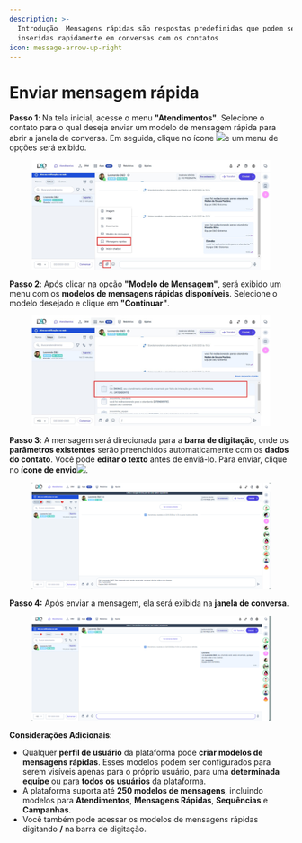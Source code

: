 ```yaml
---
description: >-
  Introdução  Mensagens rápidas são respostas predefinidas que podem ser
  inseridas rapidamente em conversas com os contatos
icon: message-arrow-up-right
---
```


# Enviar mensagem rápida

**Passo 1**: Na tela inicial, acesse o menu **"Atendimentos"**. Selecione o contato para o qual deseja enviar um modelo de mensagem rápida para abrir a janela de conversa. Em seguida, clique no ícone ![](https://docs.helena.app/~gitbook/image?url=https%3A%2F%2F3176979156-files.gitbook.io%2F%7E%2Ffiles%2Fv0%2Fb%2Fgitbook-x-prod.appspot.com%2Fo%2Fspaces%252F3HTAyLM7hzj1t6Nt4ii2%252Fuploads%252Fqs6mLDCkFRFNy7EoJUMs%252Fimage.png%3Falt%3Dmedia%26token%3D48dfb207-6f94-4cba-ab69-7274f9009462\&width=300\&dpr=4\&quality=100\&sign=7e39c2b7\&sv=2)e um menu de opções será exibido.

<figure><img src="../../../.gitbook/assets/Passo 1 (1).jpg" alt=""><figcaption></figcaption></figure>

**Passo 2**: Após clicar na opção **"Modelo de Mensagem"**, será exibido um menu com os **modelos de mensagens rápidas disponíveis**. Selecione o modelo desejado e clique em **"Continuar"**.

<figure><img src="../../../.gitbook/assets/Passo 2 (1).jpg" alt=""><figcaption></figcaption></figure>

**Passo 3**: A mensagem será direcionada para a **barra de digitação**, onde os **parâmetros existentes** serão preenchidos automaticamente com os **dados do contato**. Você pode **editar o texto** antes de enviá-lo. Para enviar, clique no **ícone de envio**![](https://docs.helena.app/~gitbook/image?url=https%3A%2F%2F3176979156-files.gitbook.io%2F%7E%2Ffiles%2Fv0%2Fb%2Fgitbook-x-prod.appspot.com%2Fo%2Fspaces%252F3HTAyLM7hzj1t6Nt4ii2%252Fuploads%252FLOIip1wzhN1bEKgERXYv%252Fimage.png%3Falt%3Dmedia%26token%3D393e5dd8-a9e4-4eb7-bf04-8c7053a9069d\&width=300\&dpr=4\&quality=100\&sign=d4172f49\&sv=2).

<figure><img src="../../../.gitbook/assets/image (30) (1) (1) (1) (1) (1) (1) (1).png" alt=""><figcaption></figcaption></figure>

**Passo 4:** Após enviar a mensagem, ela será exibida na **janela de conversa**.

<figure><img src="../../../.gitbook/assets/image (1) (1) (1) (1) (1) (1) (1) (1) (1) (1) (1) (1) (1) (1) (1) (1) (1) (1) (1) (1) (1) (1) (1) (1) (1) (1) (1) (1) (1) (1) (1) (1).png" alt=""><figcaption></figcaption></figure>

**Considerações Adicionais**:

* Qualquer **perfil de usuário** da plataforma pode **criar modelos de mensagens rápidas**. Esses modelos podem ser configurados para serem visíveis apenas para o próprio usuário, para uma **determinada equipe** ou para **todos os usuários** da plataforma.
* A plataforma suporta até **250 modelos de mensagens**, incluindo modelos para **Atendimentos**, **Mensagens Rápidas**, **Sequências** e **Campanhas**.
* Você também pode acessar os modelos de mensagens rápidas digitando **/** na barra de digitação.
